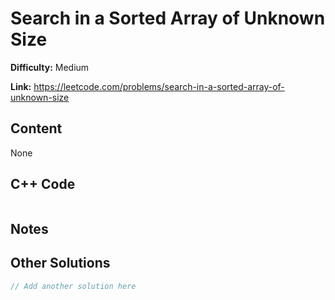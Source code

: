 # Search in a Sorted Array of Unknown Size

**Difficulty:** Medium

**Link:** https://leetcode.com/problems/search-in-a-sorted-array-of-unknown-size

## Content

None

## C++ Code

```cpp

```
## Notes

<!--
Add your notes here.

-->
## Other Solutions

```cpp
// Add another solution here
```
